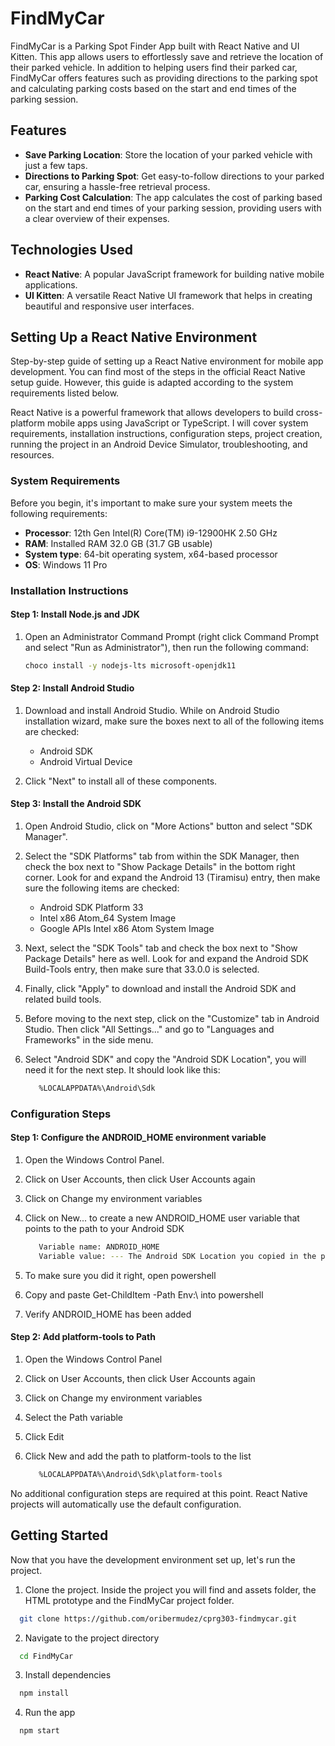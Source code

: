 # FindMyCar

FindMyCar is a Parking Spot Finder App built with React Native and UI Kitten. This app allows users to effortlessly save and retrieve the location of their parked vehicle. In addition to helping users find their parked car, FindMyCar offers features such as providing directions to the parking spot and calculating parking costs based on the start and end times of the parking session.

## Features

- **Save Parking Location**: Store the location of your parked vehicle with just a few taps.
- **Directions to Parking Spot**: Get easy-to-follow directions to your parked car, ensuring a hassle-free retrieval process.
- **Parking Cost Calculation**: The app calculates the cost of parking based on the start and end times of your parking session, providing users with a clear overview of their expenses.

## Technologies Used

- **React Native**: A popular JavaScript framework for building native mobile applications.
- **UI Kitten**: A versatile React Native UI framework that helps in creating beautiful and responsive user interfaces.

## Setting Up a React Native Environment

Step-by-step guide of setting up a React Native environment for mobile app development. You can find most of the steps in the official React Native setup guide. However, this guide is adapted according to the system requirements listed below.

React Native is a powerful framework that allows developers to build cross-platform mobile apps using JavaScript or TypeScript. I will cover system requirements, installation instructions, configuration steps, project creation, running the project in an Android Device Simulator, troubleshooting, and resources.

### System Requirements

Before you begin, it's important to make sure your system meets the following requirements:

- **Processor**: 12th Gen Intel(R) Core(TM) i9-12900HK 2.50 GHz
- **RAM**: Installed RAM 32.0 GB (31.7 GB usable)
- **System type**: 64-bit operating system, x64-based processor
- **OS**: Windows 11 Pro

### Installation Instructions

#### Step 1: Install Node.js and JDK

1.  Open an Administrator Command Prompt (right click Command Prompt and select "Run as Administrator"), then run the following command:

    ```bash
    choco install -y nodejs-lts microsoft-openjdk11
    ```

#### Step 2: Install Android Studio

1.  Download and install Android Studio. While on Android Studio installation wizard, make sure the boxes next to all of the following items are checked:

    - Android SDK
    - Android Virtual Device

2.  Click "Next" to install all of these components.

#### Step 3: Install the Android SDK

1. Open Android Studio, click on "More Actions" button and select "SDK Manager".

2. Select the "SDK Platforms" tab from within the SDK Manager, then check the box next to "Show Package Details" in the bottom right corner. Look for and expand the Android 13 (Tiramisu) entry, then make sure the following items are checked:

   - Android SDK Platform 33
   - Intel x86 Atom_64 System Image
   - Google APIs Intel x86 Atom System Image

3. Next, select the "SDK Tools" tab and check the box next to "Show Package Details" here as well. Look for and expand the Android SDK Build-Tools entry, then make sure that 33.0.0 is selected.

4. Finally, click "Apply" to download and install the Android SDK and related build tools.

5. Before moving to the next step, click on the "Customize" tab in Android Studio. Then click "All Settings..." and go to "Languages and Frameworks" in the side menu.

6. Select "Android SDK" and copy the "Android SDK Location", you will need it for the next step. It should look like this:

   ```bash
      %LOCALAPPDATA%\Android\Sdk
   ```

### Configuration Steps

#### Step 1: Configure the ANDROID_HOME environment variable

1. Open the Windows Control Panel.

2. Click on User Accounts, then click User Accounts again

3. Click on Change my environment variables

4. Click on New... to create a new ANDROID_HOME user variable that points to the path to your Android SDK

   ```bash
      Variable name: ANDROID_HOME
      Variable value: --- The Android SDK Location you copied in the previous step. %LOCALAPPDATA%\Android\Sdk ---
   ```

5. To make sure you did it right, open powershell

6. Copy and paste Get-ChildItem -Path Env:\ into powershell

7. Verify ANDROID_HOME has been added

#### Step 2: Add platform-tools to Path

1. Open the Windows Control Panel

2. Click on User Accounts, then click User Accounts again

3. Click on Change my environment variables

4. Select the Path variable

5. Click Edit

6. Click New and add the path to platform-tools to the list

   ```bash
      %LOCALAPPDATA%\Android\Sdk\platform-tools
   ```

No additional configuration steps are required at this point. React Native projects will automatically use the default configuration.

## Getting Started

Now that you have the development environment set up, let's run the project.

1. Clone the project. Inside the project you will find and assets folder, the HTML prototype and the FindMyCar project folder.

```bash
  git clone https://github.com/oribermudez/cprg303-findmycar.git
```

2. Navigate to the project directory

```bash
  cd FindMyCar
```

3. Install dependencies

```bash
  npm install
```

4. Run the app

```bash
  npm start
```
